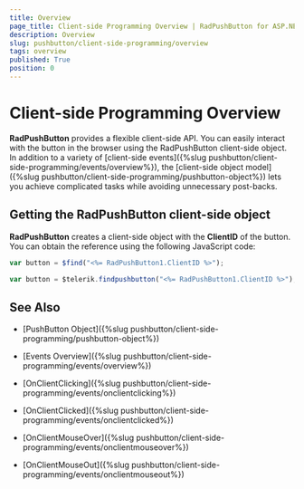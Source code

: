 ```yaml
---
title: Overview
page_title: Client-side Programming Overview | RadPushButton for ASP.NET AJAX Documentation
description: Overview
slug: pushbutton/client-side-programming/overview
tags: overview
published: True
position: 0
---
```


# Client-side Programming Overview

**RadPushButton** provides a flexible client-side API. You can easily interact with the button in the browser using the RadPushButton client-side object. In addition to a variety of [client-side events]({%slug pushbutton/client-side-programming/events/overview%}), the [client-side object model]({%slug pushbutton/client-side-programming/pushbutton-object%}) lets you achieve complicated tasks while avoiding unnecessary post-backs.

## Getting the RadPushButton client-side object

**RadPushButton** creates a client-side object with the **ClientID** of the button. You can obtain the reference using the following JavaScript code:

````JavaScript
var button = $find("<%= RadPushButton1.ClientID %>");
````

````JavaScript
var button = $telerik.findpushbutton("<%= RadPushButton1.ClientID %>");
````

## See Also

 * [PushButton Object]({%slug pushbutton/client-side-programming/pushbutton-object%})
 
 * [Events Overview]({%slug pushbutton/client-side-programming/events/overview%})
 
 * [OnClientClicking]({%slug pushbutton/client-side-programming/events/onclientclicking%})
 
 * [OnClientClicked]({%slug pushbutton/client-side-programming/events/onclientclicked%})
 
 * [OnClientMouseOver]({%slug pushbutton/client-side-programming/events/onclientmouseover%})
 
 * [OnClientMouseOut]({%slug pushbutton/client-side-programming/events/onclientmouseout%})



